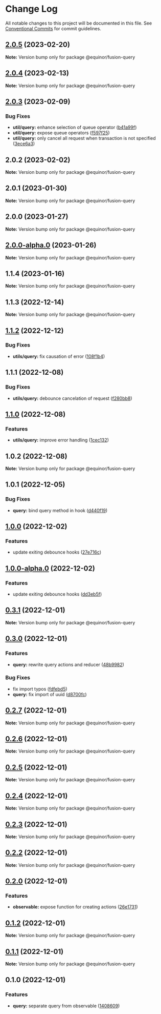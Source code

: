 # Change Log

All notable changes to this project will be documented in this file.
See [Conventional Commits](https://conventionalcommits.org) for commit guidelines.

## [2.0.5](https://github.com/equinor/fusion-framework/compare/@equinor/fusion-query@2.0.4...@equinor/fusion-query@2.0.5) (2023-02-20)

**Note:** Version bump only for package @equinor/fusion-query

## [2.0.4](https://github.com/equinor/fusion-framework/compare/@equinor/fusion-query@2.0.3...@equinor/fusion-query@2.0.4) (2023-02-13)

**Note:** Version bump only for package @equinor/fusion-query

## [2.0.3](https://github.com/equinor/fusion-framework/compare/@equinor/fusion-query@2.0.2...@equinor/fusion-query@2.0.3) (2023-02-09)

### Bug Fixes

-   **util/query:** enhance selection of queue operator ([b41a99f](https://github.com/equinor/fusion-framework/commit/b41a99fb046bd3adbd2ede2b38ebb1edf7eba3d8))
-   **util/query:** expose queue operators ([f597f25](https://github.com/equinor/fusion-framework/commit/f597f25f98198e46a600309898ac9f2557c973f3))
-   **util/query:** only cancel all request when transaction is not specified ([3ece6a3](https://github.com/equinor/fusion-framework/commit/3ece6a3d8d59f12036e9e329e3a4ff677dd87fec))

## 2.0.2 (2023-02-02)

**Note:** Version bump only for package @equinor/fusion-query

## 2.0.1 (2023-01-30)

**Note:** Version bump only for package @equinor/fusion-query

## 2.0.0 (2023-01-27)

**Note:** Version bump only for package @equinor/fusion-query

## [2.0.0-alpha.0](https://github.com/equinor/fusion-framework/compare/@equinor/fusion-query@1.1.4...@equinor/fusion-query@2.0.0-alpha.0) (2023-01-26)

**Note:** Version bump only for package @equinor/fusion-query

## 1.1.4 (2023-01-16)

**Note:** Version bump only for package @equinor/fusion-query

## 1.1.3 (2022-12-14)

**Note:** Version bump only for package @equinor/fusion-query

## [1.1.2](https://github.com/equinor/fusion-framework/compare/@equinor/fusion-query@1.1.1...@equinor/fusion-query@1.1.2) (2022-12-12)

### Bug Fixes

-   **utils/query:** fix causation of error ([108f1b4](https://github.com/equinor/fusion-framework/commit/108f1b418f0f0b561c9bc3a5a0e41e5e8ad50f2f))

## 1.1.1 (2022-12-08)

### Bug Fixes

-   **utils/query:** debounce cancelation of request ([f280bb8](https://github.com/equinor/fusion-framework/commit/f280bb812384d1c183372f8f68dda1de29995fff))

## [1.1.0](https://github.com/equinor/fusion-framework/compare/@equinor/fusion-query@1.0.2...@equinor/fusion-query@1.1.0) (2022-12-08)

### Features

-   **utils/query:** improve error handling ([1cec132](https://github.com/equinor/fusion-framework/commit/1cec132ea022f9fc81464ceb03e5aa4f7e8b4951))

## 1.0.2 (2022-12-08)

**Note:** Version bump only for package @equinor/fusion-query

## 1.0.1 (2022-12-05)

### Bug Fixes

-   **query:** bind query method in hook ([d440f19](https://github.com/equinor/fusion-framework/commit/d440f1940c19717bc7adf0da405454af87eda541))

## [1.0.0](https://github.com/equinor/fusion-framework/compare/@equinor/fusion-query@0.3.1...@equinor/fusion-query@1.0.0) (2022-12-02)

### Features

-   update exiting debounce hooks ([27e716c](https://github.com/equinor/fusion-framework/commit/27e716ca253206d532e0f02233beb6f29c10de22))

## [1.0.0-alpha.0](https://github.com/equinor/fusion-framework/compare/@equinor/fusion-query@0.3.1...@equinor/fusion-query@1.0.0-alpha.0) (2022-12-02)

### Features

-   update exiting debounce hooks ([dd3eb5f](https://github.com/equinor/fusion-framework/commit/dd3eb5ff1a05edd6c25fd1ad65c0b68d50f5799a))

## [0.3.1](https://github.com/equinor/fusion-framework/compare/@equinor/fusion-query@0.3.0...@equinor/fusion-query@0.3.1) (2022-12-01)

**Note:** Version bump only for package @equinor/fusion-query

## [0.3.0](https://github.com/equinor/fusion-framework/compare/@equinor/fusion-query@0.2.7...@equinor/fusion-query@0.3.0) (2022-12-01)

### Features

-   **query:** rewrite query actions and reducer ([48b9982](https://github.com/equinor/fusion-framework/commit/48b99822619e7c7e3e20257d9a89a0cc5a5cc84e))

### Bug Fixes

-   fix import typos ([fdfebd5](https://github.com/equinor/fusion-framework/commit/fdfebd5036dd76d72110fb61a2db9a04ad806408))
-   **query:** fix import of uuid ([d8700fc](https://github.com/equinor/fusion-framework/commit/d8700fcd1ae6a522741c0a12f4c2f1f3934147cd))

## [0.2.7](https://github.com/equinor/fusion-framework/compare/@equinor/fusion-query@0.2.6...@equinor/fusion-query@0.2.7) (2022-12-01)

**Note:** Version bump only for package @equinor/fusion-query

## [0.2.6](https://github.com/equinor/fusion-framework/compare/@equinor/fusion-query@0.2.5...@equinor/fusion-query@0.2.6) (2022-12-01)

**Note:** Version bump only for package @equinor/fusion-query

## [0.2.5](https://github.com/equinor/fusion-framework/compare/@equinor/fusion-query@0.2.4...@equinor/fusion-query@0.2.5) (2022-12-01)

**Note:** Version bump only for package @equinor/fusion-query

## [0.2.4](https://github.com/equinor/fusion-framework/compare/@equinor/fusion-query@0.2.3...@equinor/fusion-query@0.2.4) (2022-12-01)

**Note:** Version bump only for package @equinor/fusion-query

## [0.2.3](https://github.com/equinor/fusion-framework/compare/@equinor/fusion-query@0.2.2...@equinor/fusion-query@0.2.3) (2022-12-01)

**Note:** Version bump only for package @equinor/fusion-query

## [0.2.2](https://github.com/equinor/fusion-framework/compare/@equinor/fusion-query@0.2.0...@equinor/fusion-query@0.2.2) (2022-12-01)

**Note:** Version bump only for package @equinor/fusion-query

## [0.2.0](https://github.com/equinor/fusion-framework/compare/@equinor/fusion-query@0.1.2...@equinor/fusion-query@0.2.0) (2022-12-01)

### Features

-   **observable:** expose function for creating actions ([26e1731](https://github.com/equinor/fusion-framework/commit/26e17313fb9e1a4e329f3d4b037fbcf75688d224))

## [0.1.2](https://github.com/equinor/fusion-framework/compare/@equinor/fusion-query@0.1.1...@equinor/fusion-query@0.1.2) (2022-12-01)

**Note:** Version bump only for package @equinor/fusion-query

## [0.1.1](https://github.com/equinor/fusion-framework/compare/@equinor/fusion-query@0.1.0...@equinor/fusion-query@0.1.1) (2022-12-01)

**Note:** Version bump only for package @equinor/fusion-query

## 0.1.0 (2022-12-01)

### Features

-   **query:** separate query from observable ([1408609](https://github.com/equinor/fusion-framework/commit/140860976c3ee9430a30deebcc8b08da857e5772))
